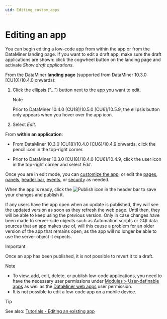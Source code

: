 ```yaml
---
uid: Editing_custom_apps
---
```


# Editing an app

You can begin editing a low-code app from within the app or from the DataMiner landing page. If you want to edit a draft app, make sure the draft applications are shown: click the cogwheel button on the landing page and activate *Show draft applications*.

From the DataMiner **landing page** (supported from DataMiner 10.3.0 [CU10]/10.4.0 onwards<!-- RN 37830 -->):

1. Click the ellipsis ("...") button next to the app you want to edit.

   > [!NOTE]
   > Prior to DataMiner 10.4.0 [CU18]/10.5.0 [CU6]/10.5.9<!--RN 43226-->, the ellipsis button only appears when you hover over the app icon.

1. Select *Edit*.

From **within an application**:

- From DataMiner 10.3.0 [CU18]/10.4.0 [CU6]/10.4.9 onwards<!--RN 40077-->, click the pencil icon in the top-right corner.

- Prior to DataMiner 10.3.0 [CU18]/10.4.0 [CU6]/10.4.9, click the user icon in the top-right corner and select *Edit*.

Once you are in edit mode, you can [customize the app](xref:LowCodeApps_Layout#customizing-the-icon-and-color-of-an-app), or edit the [pages](xref:LowCodeApps_page_config), [panels](xref:LowCodeApps_panel_config), [header bar](xref:LowCodeApps_header_config), [events](xref:LowCodeApps_event_config), or [security](xref:LowCodeApps_security_config) as needed.

When the app is ready, click the ![Publish](~/dataminer/images/AppPublishIcon.png) icon in the header bar to save your changes and publish it.

If any users have the app open when an update is published, they will see the updated version as soon as they refresh the web page. Until then, they will be able to keep using the previous version. Only in case changes have been made to server-side objects such as Automation scripts or GQI data sources that an app makes use of, will this cause a problem for an older version of the app that remains open, as the app will no longer be able to use the server object it expects.

> [!IMPORTANT]
> Once an app has been published, it is not possible to revert it to a draft.

> [!NOTE]
>
> - To view, add, edit, delete, or publish low-code applications, you need to have the necessary user permissions under [Modules > User-definable apps](xref:DataMiner_user_permissions#modules--user-definable-apps) as well as the [DataMiner web apps](xref:DataMiner_user_permissions#general--dataminer-web-apps) user permission.
> - It is not possible to edit a low-code app on a mobile device.<!-- RN 39036 -->

> [!TIP]
> See also: [Tutorials - Editing an existing app](xref:Tutorial_Apps_Edit_Existing_App)
